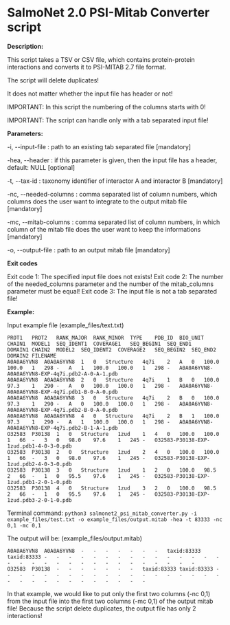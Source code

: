 # SalmoNet 2.0 PSI-Mitab Converter script


**Description:**

This script takes a TSV or CSV file, which contains protein-protein
interactions and converts it to PSI-MITAB 2.7 file format.

The script will delete duplicates!

It does not matter whether the input file has header or not!

IMPORTANT: In this script the numbering of the columns starts with 0!

IMPORTANT: The script can handle only with a tab separated input file!


**Parameters:**

-i, --input-file <path>          : path to an existing tab separated file [mandatory]

-hea, --header <boolen>          : if this parameter is given, then the input file has a header, default: NULL [optional]

-t, --tax-id <int>               : taxonomy identifier of interactor A and interactor B [mandatory]

-nc, --needed-columns <list>     : comma separated list of column numbers, which columns does the user want
                                   to integrate to the output mitab file [mandatory]

-mc, --mitab-columns <list>      : comma separated list of column numbers, in which column of the mitab file
                                   does the user want to keep the informations [mandatory]

-o, --output-file <path>         : path to an output mitab file [mandatory]


**Exit codes**

Exit code 1: The specified input file does not exists!
Exit code 2: The number of the needed_columns parameter and the number of the mitab_columns parameter must be equal!
Exit code 3: The input file is not a tab separated file!


**Example:**

Input example file (example_files/text.txt)
```
PROT1	PROT2	RANK_MAJOR	RANK_MINOR	TYPE	PDB_ID	BIO_UNIT	CHAIN1	MODEL1	SEQ_IDENT1	COVERAGE1	SEQ_BEGIN1	SEQ_END1	DOMAIN1	CHAIN2	MODEL2	SEQ_IDENT2	COVERAGE2	SEQ_BEGIN2	SEQ_END2	DOMAIN2	FILENAME
A0A0A6YVN8	A0A0A6YVN8	1	0	Structure	4q7i	2	A	0	100.0	100.0	1	298	-	A	1	100.0	100.0	1	298	-	A0A0A6YVN8-A0A0A6YVN8-EXP-4q7i.pdb2-A-0-A-1.pdb
A0A0A6YVN8	A0A0A6YVN8	2	0	Structure	4q7i	1	B	0	100.0	97.3	1	290	-	A	0	100.0	100.0	1	298	-	A0A0A6YVN8-A0A0A6YVN8-EXP-4q7i.pdb1-B-0-A-0.pdb
A0A0A6YVN8	A0A0A6YVN8	3	0	Structure	4q7i	2	B	0	100.0	97.3	1	290	-	A	0	100.0	100.0	1	298	-	A0A0A6YVN8-A0A0A6YVN8-EXP-4q7i.pdb2-B-0-A-0.pdb
A0A0A6YVN8	A0A0A6YVN8	4	0	Structure	4q7i	2	B	1	100.0	97.3	1	290	-	A	1	100.0	100.0	1	298	-	A0A0A6YVN8-A0A0A6YVN8-EXP-4q7i.pdb2-B-1-A-1.pdb
O32583	P30138	1	0	Structure	1zud	1	4	0	100.0	100.0	1	66	-	3	0	98.0	97.6	1	245	-	O32583-P30138-EXP-1zud.pdb1-4-0-3-0.pdb
O32583	P30138	2	0	Structure	1zud	2	4	0	100.0	100.0	1	66	-	3	0	98.0	97.6	1	245	-	O32583-P30138-EXP-1zud.pdb2-4-0-3-0.pdb
O32583	P30138	3	0	Structure	1zud	1	2	0	100.0	98.5	2	66	-	1	0	95.5	97.6	1	245	-	O32583-P30138-EXP-1zud.pdb1-2-0-1-0.pdb
O32583	P30138	4	0	Structure	1zud	3	2	0	100.0	98.5	2	66	-	1	0	95.5	97.6	1	245	-	O32583-P30138-EXP-1zud.pdb3-2-0-1-0.pdb
```

Terminal command:
`python3 salmonet2_psi_mitab_converter.py -i example_files/test.txt -o example_files/output.mitab -hea -t 83333 -nc 0,1 -mc 0,1`

The output will be: (example_files/output.mitab)
```
A0A0A6YVN8	A0A0A6YVN8	-	-	-	-	-	-	-	taxid:83333	taxid:83333	-	-	-	-	-	-	-	-	-	-	-	-	-	-	-	-	-	-	-	-	-	-	-	-	-	-	-	-	-	-	-
O32583	P30138	-	-	-	-	-	-	-	taxid:83333	taxid:83333	-	-	-	-	-	-	-	-	-	-	-	-	-	-	-	-	-	-	-	-	-	-	-	-	-	-	-	-	-	-	-
```

In that example, we would like to put only the first two columns (-nc 0,1) from
the input file into the first two columns (-mc 0,1) of the output mitab file!
Because the script delete duplicates, the output file has only 2 interactions!

